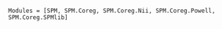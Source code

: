 ```@index
```

```@autodocs
Modules = [SPM, SPM.Coreg, SPM.Coreg.Nii, SPM.Coreg.Powell, SPM.Coreg.SPMlib]
```